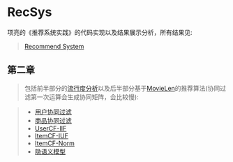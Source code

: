 # RecSys
项亮的《推荐系统实践》的代码实现以及结果展示分析，所有结果见:

>[Recommend System](Recommend%20System.ipynb)


## 第二章
>包括前半部分的[流行度分析](Recommend%20System.ipynb#%E7%94%A8%E6%88%B7%E8%A1%8C%E4%B8%BA%E5%88%86%E6%9E%90)以及后半部分基于[MovieLen](data/ml-1m/README)的推荐算法(协同过滤第一次运算会生成协同矩阵，会比较慢):

>  * [用户协同过滤](chapter2/usercf.py)
>  * [商品协同过滤](chapter2/itemcf.py)
>  * [UserCF-IIF](chapter2/useriif.py)
>  * [ItemCF-IUF](chapter2/itemiuf.py)
>  * [ItemCF-Norm](chapter2/itemnorm.py)
>  * [隐语义模型](chapter2/lfm.py)


